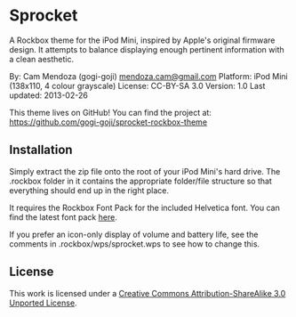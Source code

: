 Sprocket
========

A Rockbox theme for the iPod Mini, inspired by Apple's original firmware
design.  It attempts to balance displaying enough pertinent information with a
clean aesthetic.  

By: Cam Mendoza (gogi-goji) <mendoza.cam@gmail.com>
Platform: iPod Mini (138x110, 4 colour grayscale)
License: CC-BY-SA 3.0
Version: 1.0
Last updated: 2013-02-26

This theme lives on GitHub!  You can find the project at:
<https://github.com/gogi-goji/sprocket-rockbox-theme>


Installation
------------

Simply extract the zip file onto the root of your iPod Mini's hard drive.  The
.rockbox folder in it contains the appropriate folder/file structure so that
everything should end up in the right place.  

It requires the Rockbox Font Pack for the included Helvetica font.  You can
find the latest font pack [here](http://www.rockbox.org/download/byhand.cgi).

If you prefer an icon-only display of volume and battery life, see the comments
in .rockbox/wps/sprocket.wps to see how to change this.


License
-------

This work is licensed under a [Creative Commons Attribution-ShareAlike 3.0
Unported License](http://creativecommons.org/licenses/by-sa/3.0/).
